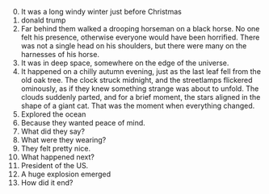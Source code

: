 0. It was a long windy winter just before Christmas
1. donald trump
2. Far behind them walked a drooping horseman on a black horse. No one felt his presence, otherwise everyone would have been horrified. There was not a single head on his shoulders, but there were many on the harnesses of his horse.
3. It was in deep space, somewhere on the edge of the universe.
4. It happened on a chilly autumn evening, just as the last leaf fell from the old oak tree. The clock struck midnight, and the streetlamps flickered ominously, as if they knew something strange was about to unfold. The clouds suddenly parted, and for a brief moment, the stars aligned in the shape of a giant cat. That was the moment when everything changed.
5. Explored the ocean
6. Because they wanted peace of mind.
7. What did they say?
8. What were they wearing?
9. They felt pretty nice.
10. What happened next?
11. President of the US.
12. A huge explosion emerged
13. How did it end?
